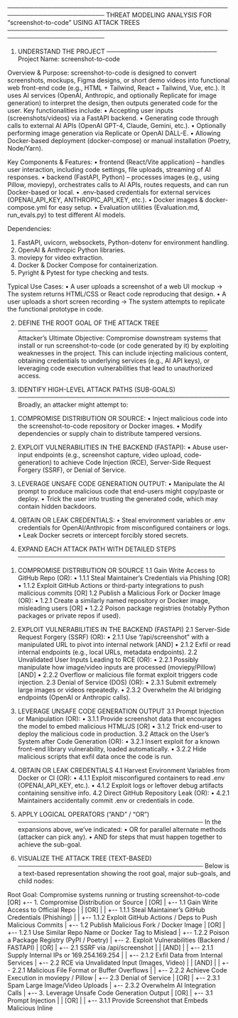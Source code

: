 ────────────────────────────────────────────────────────────────────────
THREAT MODELING ANALYSIS FOR “screenshot-to-code” USING ATTACK TREES
────────────────────────────────────────────────────────────────────────

1. UNDERSTAND THE PROJECT
─────────────────────────
Project Name: screenshot-to-code

Overview & Purpose:
screenshot-to-code is designed to convert screenshots, mockups, Figma designs, or short demo videos into functional web front-end code (e.g., HTML + Tailwind, React + Tailwind, Vue, etc.). It uses AI services (OpenAI, Anthropic, and optionally Replicate for image generation) to interpret the design, then outputs generated code for the user. Key functionalities include:
• Accepting user inputs (screenshots/videos) via a FastAPI backend.
• Generating code through calls to external AI APIs (OpenAI GPT-4, Claude, Gemini, etc.).
• Optionally performing image generation via Replicate or OpenAI DALL-E.
• Allowing Docker-based deployment (docker-compose) or manual installation (Poetry, Node/Yarn).

Key Components & Features:
• frontend (React/Vite application) – handles user interaction, including code settings, file uploads, streaming of AI responses.
• backend (FastAPI, Python) – processes images (e.g., using Pillow, moviepy), orchestrates calls to AI APIs, routes requests, and can run Docker-based or local.
• .env-based credentials for external services (OPENAI_API_KEY, ANTHROPIC_API_KEY, etc.).
• Docker images & docker-compose.yml for easy setup.
• Evaluation utilities (Evaluation.md, run_evals.py) to test different AI models.

Dependencies:
1) FastAPI, uvicorn, websockets, Python-dotenv for environment handling.
2) OpenAI & Anthropic Python libraries.
3) moviepy for video extraction.
4) Docker & Docker Compose for containerization.
5) Pyright & Pytest for type checking and tests.

Typical Use Cases:
• A user uploads a screenshot of a web UI mockup → The system returns HTML/CSS or React code reproducing that design.
• A user uploads a short screen recording → The system attempts to replicate the functional prototype in code.

2. DEFINE THE ROOT GOAL OF THE ATTACK TREE
───────────────────────────────────────────
Attacker’s Ultimate Objective:
Compromise downstream systems that install or run screenshot-to-code (or code generated by it) by exploiting weaknesses in the project. This can include injecting malicious content, obtaining credentials to underlying services (e.g., AI API keys), or leveraging code execution vulnerabilities that lead to unauthorized access.

3. IDENTIFY HIGH-LEVEL ATTACK PATHS (SUB-GOALS)
────────────────────────────────────────────────
Broadly, an attacker might attempt to:

1) COMPROMISE DISTRIBUTION OR SOURCE:
   • Inject malicious code into the screenshot-to-code repository or Docker images.
   • Modify dependencies or supply chain to distribute tampered versions.

2) EXPLOIT VULNERABILITIES IN THE BACKEND (FASTAPI):
   • Abuse user-input endpoints (e.g., screenshot capture, video upload, code-generation) to achieve Code Injection (RCE), Server-Side Request Forgery (SSRF), or Denial of Service.

3) LEVERAGE UNSAFE CODE GENERATION OUTPUT:
   • Manipulate the AI prompt to produce malicious code that end-users might copy/paste or deploy.
   • Trick the user into trusting the generated code, which may contain hidden backdoors.

4) OBTAIN OR LEAK CREDENTIALS:
   • Steal environment variables or .env credentials for OpenAI/Anthropic from misconfigured containers or logs.
   • Leak Docker secrets or intercept forcibly stored secrets.

4. EXPAND EACH ATTACK PATH WITH DETAILED STEPS
───────────────────────────────────────────────

1) COMPROMISE DISTRIBUTION OR SOURCE
   1.1 Gain Write Access to GitHub Repo (OR):
       • 1.1.1 Steal Maintainer’s Credentials via Phishing [OR]
       • 1.1.2 Exploit GitHub Actions or third-party integrations to push malicious commits [OR]
   1.2 Publish a Malicious Fork or Docker Image (OR):
       • 1.2.1 Create a similarly named repository or Docker image, misleading users [OR]
       • 1.2.2 Poison package registries (notably Python packages or private repos if used).

2) EXPLOIT VULNERABILITIES IN THE BACKEND (FASTAPI)
   2.1 Server-Side Request Forgery (SSRF) (OR):
       • 2.1.1 Use “/api/screenshot” with a manipulated URL to pivot into internal network [AND]
       • 2.1.2 Exfil or read internal endpoints (e.g., local URLs, metadata endpoints).
   2.2 Unvalidated User Inputs Leading to RCE (OR):
       • 2.2.1 Possibly manipulate how image/video inputs are processed (moviepy/Pillow) [AND]
       • 2.2.2 Overflow or malicious file format exploit triggers code injection.
   2.3 Denial of Service (DOS) (OR):
       • 2.3.1 Submit extremely large images or videos repeatedly.
       • 2.3.2 Overwhelm the AI bridging endpoints (OpenAI or Anthropic calls).

3) LEVERAGE UNSAFE CODE GENERATION OUTPUT
   3.1 Prompt Injection or Manipulation (OR):
       • 3.1.1 Provide screenshot data that encourages the model to embed malicious HTML/JS [OR]
       • 3.1.2 Trick end-user to deploy the malicious code in production.
   3.2 Attack on the User’s System after Code Generation (OR):
       • 3.2.1 Insert exploit for a known front-end library vulnerability, loaded automatically.
       • 3.2.2 Hide malicious scripts that exfil data once the code is run.

4) OBTAIN OR LEAK CREDENTIALS
   4.1 Harvest Environment Variables from Docker or CI (OR):
       • 4.1.1 Exploit misconfigured containers to read .env (OPENAI_API_KEY, etc.).
       • 4.1.2 Exploit logs or leftover debug artifacts containing sensitive info.
   4.2 Direct GitHub Repository Leak (OR):
       • 4.2.1 Maintainers accidentally commit .env or credentials in code.

5. APPLY LOGICAL OPERATORS (“AND” / “OR”)
──────────────────────────────────────────
In the expansions above, we’ve indicated:
• OR for parallel alternate methods (attacker can pick any).
• AND for steps that must happen together to achieve the sub-goal.

6. VISUALIZE THE ATTACK TREE (TEXT-BASED)
──────────────────────────────────────────
Below is a text-based representation showing the root goal, major sub-goals, and child nodes:

Root Goal: Compromise systems running or trusting screenshot-to-code
[OR]
+-- 1. Compromise Distribution or Source
|   [OR]
|   +-- 1.1 Gain Write Access to Official Repo
|   |   [OR]
|   |   +-- 1.1.1 Steal Maintainer’s GitHub Credentials (Phishing)
|   |   +-- 1.1.2 Exploit GitHub Actions / Deps to Push Malicious Commits
|   +-- 1.2 Publish Malicious Fork / Docker Image
|       [OR]
|       +-- 1.2.1 Use Similar Repo Name or Docker Tag to Mislead
|       +-- 1.2.2 Poison a Package Registry (PyPI / Poetry)
|
+-- 2. Exploit Vulnerabilities (Backend / FASTAPI)
|   [OR]
|   +-- 2.1 SSRF via /api/screenshot
|   |   [AND]
|   |   +-- 2.1.1 Supply Internal IPs or 169.254.169.254
|   |   +-- 2.1.2 Exfil Data from Internal Services
|   +-- 2.2 RCE via Unvalidated Input (Images, Video)
|   |   [AND]
|   |   +-- 2.2.1 Malicious File Format or Buffer Overflows
|   |   +-- 2.2.2 Achieve Code Execution in moviepy / Pillow
|   +-- 2.3 Denial of Service
|       [OR]
|       +-- 2.3.1 Spam Large Image/Video Uploads
|       +-- 2.3.2 Overwhelm AI Integration Calls
|
+-- 3. Leverage Unsafe Code Generation Output
|   [OR]
|   +-- 3.1 Prompt Injection
|   |   [OR]
|   |   +-- 3.1.1 Provide Screenshot that Embeds Malicious Inline <script>
|   |   +-- 3.1.2 Induce AI to Generate Hidden Backdoor Code
|   +-- 3.2 Attack Deployed Code
|       [OR]
|       +-- 3.2.1 Insert Exploit for Known Framework
|       +-- 3.2.2 Exfil Data from End-Users Once Deployed
|
+-- 4. Obtain or Leak Credentials
    [OR]
    +-- 4.1 Docker/CI Environment Vars
    |   [OR]
    |   +-- 4.1.1 Misconfigured .env / Debug Logs
    |   +-- 4.1.2 Container with default or no security
    +-- 4.2 Direct Repo Leaks
        [OR]
        +-- 4.2.1 Accidental Commit of Secrets
        +-- 4.2.2 Exposed Secrets in Issue / Debug Gist

7. ASSIGN ATTRIBUTES TO EACH NODE
──────────────────────────────────
Below is a sample table capturing Likelihood, Impact, Effort, Skill Level, and Detection Difficulty. (Note: Values are illustrative; adjust as needed.)

┌─────────────────────────────────────────────────────────┬───────────┬─────────┬────────┬─────────────┬────────────────────┐
│ Attack Step / Node                                     │Likelihood │ Impact  │ Effort │ Skill Level │ Detection Difficulty│
├─────────────────────────────────────────────────────────┼───────────┼─────────┼────────┼─────────────┼────────────────────┤
│Root Goal: Compromise systems via screenshot-to-code     │   Medium  │  High   │ Medium │   Medium    │      Medium         │
├─────────────────────────────────────────────────────────┼───────────┼─────────┼────────┼─────────────┼────────────────────┤
│1. Compromise Distribution / Source                     │   Low     │  High   │ High   │   High      │      Medium         │
│  ├─1.1 Gain Write Access – Maintainer Phishing         │   Low     │  High   │ Medium │   Medium    │      Medium         │
│  ├─1.1.2 Exploit GitHub Actions / CI                   │   Low     │  High   │ High   │   High      │      Medium         │
│  └─1.2 Malicious Fork / Docker Image                   │   Medium  │  Medium │ Low    │   Low       │      High           │
├─────────────────────────────────────────────────────────┼───────────┼─────────┼────────┼─────────────┼────────────────────┤
│2. Exploit Vulnerabilities in Backend                   │   Medium  │  High   │ Medium │   Medium    │      Medium         │
│  ├─2.1 SSRF in /api/screenshot                         │   Medium  │  Medium │ Low    │   Medium    │      Medium         │
│  ├─2.2 RCE via file parsing (moviepy/Pillow)           │   Low     │  High   │ Medium │   High      │      Low            │
│  └─2.3 DOS via Large Images / Continued Requests       │   High    │  Low    │ Low    │   Low       │      High           │
├─────────────────────────────────────────────────────────┼───────────┼─────────┼────────┼─────────────┼────────────────────┤
│3. Leverage Unsafe Generated Code                       │   High    │  Medium │ Low    │   Low       │      High           │
│  ├─3.1 Prompt Injection                                │   Medium  │  Medium │ Medium │   Medium    │      High           │
│  └─3.2 Laced/Exploited Final Code                      │   High    │  Medium │ Low    │   Low       │      High           │
├─────────────────────────────────────────────────────────┼───────────┼─────────┼────────┼─────────────┼────────────────────┤
│4. Obtain/Leak Secrets                                  │   Medium  │  High   │ Low    │   Low       │      Medium         │
│  ├─4.1 Docker & Env Var Exposures                      │   Medium  │  High   │ Low    │   Low       │      Medium         │
│  └─4.2 Accidental Repo Leak or Debug Gist              │   Medium  │  Medium │ Low    │   Low       │      Medium         │
└─────────────────────────────────────────────────────────┴───────────┴─────────┴────────┴─────────────┴────────────────────┘

8. ANALYZE & PRIORITIZE ATTACK PATHS
─────────────────────────────────────
High-Risk Paths (Likely + High Impact):
• (2.2) Remote Code Execution through unvalidated images or videos. If RCE is achieved in the backend, an attacker could pivot to exfil keys or data.
• (4.1) Docker or .env exposures: Attackers obtaining OPENAI_API_KEY or ANTHROPIC_API_KEY might impersonate the user for other malicious tasks.
• (3.2) Attacker manipulates AI to embed hidden malicious code in outputs. Common scenario if the user blindly deploys the result.

Critical Nodes to Mitigate:
• RCE, since it grants direct server compromise.
• Supply chain infiltration (1.1, 1.2). Even less likely, it can be extremely devastating if successful.
• Credential leaks (.env or logs).

Justification:
• RCE is high impact (complete server takeover).
• Supply chain compromise can lead to widespread infiltration of any user running the tool.
• Lost credentials lead to widespread abuse of AI APIs or further pivoting.

9. DEVELOP MITIGATION STRATEGIES
────────────────────────────────
Below are example controls and recommendations:

• SUPPLY CHAIN SECURITY & HARDENING:
  – Enforce MFA and strict access policies for maintainers.
  – Sign commits or use Verified Git tags.
  – Monitor for malicious forks or similar images on Docker Hub.

• INPUT VALIDATION & SANDBOXING:
  – Thoroughly validate user-supplied images (limit file sizes, confirm file format).
  – Use container isolation for risky image/video processing. Consider an unprivileged run environment.
  – Restrict requests made by the server, e.g., block private IP ranges for SSRF attempts.

• SAFE CODE GENERATION PRACTICES:
  – Provide disclaimers and scanning for the generated code (lint or security scanning).
  – Educate users not to deploy or run code blindly.
  – Possibly integrate a “safe mode” or static analysis into the pipeline.

• CREDENTIAL & SECRET MANAGEMENT:
  – Keep .env out of version control.
  – Rotate AI keys regularly and store them securely (e.g., secrets management).
  – Limit Docker’s scope via read-only file systems or ephemeral containers.

• MONITORING & LOGGING:
  – Log suspicious requests (e.g., repeated large file uploads, SSRF-like patterns).
  – Monitor Docker images for unexpected changes, scan images for known vulnerabilities.

10. SUMMARIZE FINDINGS
──────────────────────
Key Risks:
• Remote Code Execution from user-supplied content.
• Unsafe or malicious code generation from AI outputs.
• Potential SSRF to pivot further into internal networks.
• Supply chain attacks on GitHub repository or Docker images.
• Leakage of environment secrets for AI or other services.

Recommended Actions:
• Harden the image/video processing pipeline (limiting size & format, sandboxing the process).
• Secure repository credentials with MFA; sign commits or tags; watch for malicious forks.
• Validate the code generation pipeline with warnings and scanning.
• Configure secrets properly (no storing of .env on public repos or Docker images).

11. QUESTIONS & ASSUMPTIONS
────────────────────────────
• Do we assume that external AI API calls are trusted, or do we need additional authenticity checks?
• Are environment variables or Docker host servers behind a firewall, or do we assume the environment is fully internet-exposed?
• The threat model assumes no custom user authentication is required. If user auth is expected, more steps are needed for session security.

Assumption:
• The user deploys screenshot-to-code in a standard production environment with typical Docker or VM isolation.

────────────────────────────────────────────────────────────────────────
END OF THREAT MODELING ANALYSIS
────────────────────────────────────────────────────────────────────────
